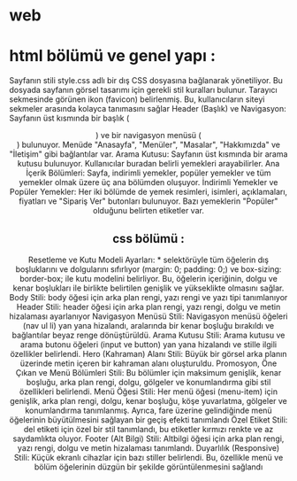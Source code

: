 # web
# html bölümü ve genel yapı :
Sayfanın stili style.css adlı bir dış CSS dosyasına bağlanarak yönetiliyor. Bu dosyada sayfanın görsel tasarımı için gerekli stil kuralları bulunur.
Tarayıcı sekmesinde görünen ikon (favicon) belirlenmiş. Bu, kullanıcıların siteyi sekmeler arasında kolayca tanımasını sağlar
Header (Başlık) ve Navigasyon: Sayfanın üst kısmında bir başlık (<header>) ve bir navigasyon menüsü (<nav>) bulunuyor. Menüde "Anasayfa", "Menüler", "Masalar", "Hakkımızda" ve "İletişim" gibi bağlantılar var.
Arama Kutusu: Sayfanın üst kısmında bir arama kutusu bulunuyor. Kullanıcılar buradan belirli yemekleri arayabilirler.
Ana İçerik Bölümleri: Sayfa, indirimli yemekler, popüler yemekler ve tüm yemekler olmak üzere üç ana bölümden oluşuyor.
İndirimli Yemekler ve Popüler Yemekler: Her iki bölümde de yemek resimleri, isimleri, açıklamaları, fiyatları ve "Sipariş Ver" butonları bulunuyor. Bazı yemeklerin "Popüler" olduğunu belirten etiketler var.
# css bölümü :
Resetleme ve Kutu Modeli Ayarları: * selektörüyle tüm öğelerin dış boşluklarını ve dolgularını sıfırlıyor (margin: 0; padding: 0;) ve box-sizing: border-box; ile kutu modelini belirliyor. Bu, öğelerin içeriğinin, dolgu ve kenar boşlukları ile birlikte belirtilen genişlik ve yükseklikte olmasını sağlar.
Body Stili: body öğesi için arka plan rengi, yazı rengi ve yazı tipi tanımlanıyor
Header Stili: header öğesi için arka plan rengi, yazı rengi, dolgu ve metin hizalaması ayarlanıyor
Navigasyon Menüsü Stili: Navigasyon menüsü öğeleri (nav ul li) yan yana hizalandı, aralarında bir kenar boşluğu bırakıldı ve bağlantılar beyaz renge dönüştürüldü.
Arama Kutusu Stili: Arama kutusu ve arama butonu öğeleri (input ve button) yan yana hizalandı ve stille ilgili özellikler belirlendi.
Hero (Kahraman) Alanı Stili: Büyük bir görsel arka planın üzerinde metin içeren bir kahraman alanı oluşturuldu.
Promosyon, Öne Çıkan ve Menü Bölümleri Stili: Bu bölümler için maksimum genişlik, kenar boşluğu, arka plan rengi, dolgu, gölgeler ve konumlandırma gibi stil özellikleri belirlendi.
Menü Öğesi Stili: Her menü öğesi (menu-item) için genişlik, arka plan rengi, dolgu, kenar boşluğu, köşe yuvarlatma, gölgeler ve konumlandırma tanımlanmış. Ayrıca, fare üzerine gelindiğinde menü öğelerinin büyütülmesini sağlayan bir geçiş efekti tanımlandı
Özel Etiket Stili: del etiketi için özel bir stil tanımlandı, bu etiketler kırmızı renkte ve az saydamlıkta oluyor.
Footer (Alt Bilgi) Stili: Altbilgi öğesi için arka plan rengi, yazı rengi, dolgu ve metin hizalaması tanımlandı.
Duyarlılık (Responsive) Stili: Küçük ekranlı cihazlar için bazı stiller belirlendi. Bu, özellikle menü ve bölüm öğelerinin düzgün bir şekilde görüntülenmesini sağlandı
